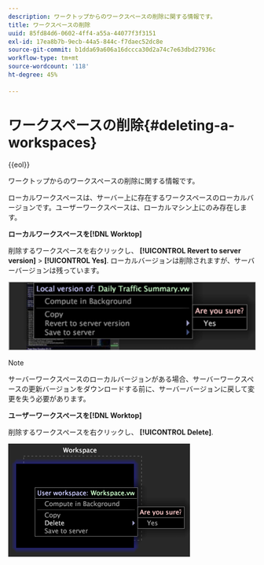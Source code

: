 ```yaml
---
description: ワークトップからのワークスペースの削除に関する情報です。
title: ワークスペースの削除
uuid: 85fd84d6-0602-4ff4-a55a-44077f3f3151
exl-id: 17ea8b7b-9ecb-44a5-844c-f7daec52dc8e
source-git-commit: b1dda69a606a16dccca30d2a74c7e63dbd27936c
workflow-type: tm+mt
source-wordcount: '118'
ht-degree: 45%

---
```


# ワークスペースの削除{#deleting-a-workspaces}

{{eol}}

ワークトップからのワークスペースの削除に関する情報です。

ローカルワークスペースは、サーバー上に存在するワークスペースのローカルバージョンです。ユーザーワークスペースは、ローカルマシン上にのみ存在します。

**ローカルワークスペースを[!DNL Worktop]**

削除するワークスペースを右クリックし、 **[!UICONTROL Revert to server version]** > **[!UICONTROL Yes]**. ローカルバージョンは削除されますが、サーバーバージョンは残っています。

![](assets/client-del.png)

>[!NOTE]
>
>サーバーワークスペースのローカルバージョンがある場合、サーバーワークスペースの更新バージョンをダウンロードする前に、サーバーバージョンに戻して変更を失う必要があります。

**ユーザーワークスペースを[!DNL Worktop]**

削除するワークスペースを右クリックし、 **[!UICONTROL Delete]**.

![](assets/mnu_workspaceManager_Deletewksp.png)
